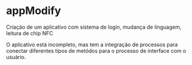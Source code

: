 # appModify
Criação de um aplicativo com sistema de login, mudança de linguagem, leitura de chip NFC

O aplicativo está incompleto, mas tem a integração de processos para conectar diferentes tipos de metódos para o processo de interface com o usuário.
